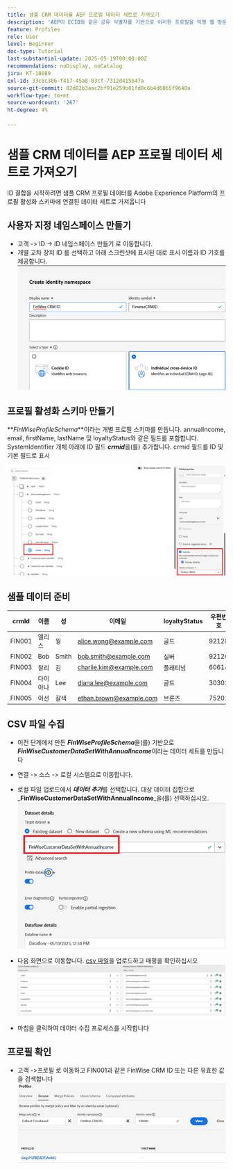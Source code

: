 ```yaml
---
title: 샘플 CRM 데이터를 AEP 프로필 데이터 세트로 가져오기
description: 'AEP이 ECID와 같은 공유 식별자를 기반으로 이러한 프로필을 익명 웹 방문자와 올바르게 연결할 수 있는지 확인하기 위해 샘플 레코드(예: CRMID, 이메일, 수입, 우편 번호 포함)를 가져옵니다.'
feature: Profiles
role: User
level: Beginner
doc-type: Tutorial
last-substantial-update: 2025-05-19T00:00:00Z
recommendations: noDisplay, noCatalog
jira: KT-18089
exl-id: 33c8c386-f417-45a8-83cf-7312d415b47a
source-git-commit: 82d82b3aac2bf91e259b01fd8c6b4d6065f9640a
workflow-type: tm+mt
source-wordcount: '267'
ht-degree: 4%

---
```


# 샘플 CRM 데이터를 AEP 프로필 데이터 세트로 가져오기

ID 결합을 시작하려면 샘플 CRM 프로필 데이터를 Adobe Experience Platform의 프로필 활성화 스키마에 연결된 데이터 세트로 가져옵니다

## 사용자 지정 네임스페이스 만들기

* 고객 -> ID -> ID 네임스페이스 만들기 로 이동합니다.
* 개별 교차 장치 ID 를 선택하고 아래 스크린샷에 표시된 대로 표시 이름과 ID 기호를 제공합니다.
  ![custom-namespace](assets/custom-namespace.png)

## 프로필 활성화 스키마 만들기

**_FinWiseProfileSchema_**이라는 개별 프로필 스키마를 만듭니다. annualIncome, email, firstName, lastName 및 loyaltyStatus와 같은 필드를 포함합니다.
SystemIdentifier 개체 아래에 ID 필드 **_crmid_**&#x200B;을(를) 추가합니다. crmid 필드를 ID 및 기본 필드로 표시


![프로필 스키마](assets/finwise-profile-schema.png)

## 샘플 데이터 준비

| crmId | 이름 | 성 | 이메일 | loyaltyStatus | 우편번호 | annualIncome |
|--------|-----------|----------|-------------------------|---------------|---------|--------------|
| FIN001 | 앨리스 | 웡 | alice.wong@example.com | 골드 | 92128 | 120000 |
| FIN002 | Bob | Smith | bob.smith@example.com | 실버 | 92126 | 85000 |
| FIN003 | 찰리 | 김 | charlie.kim@example.com | 플래티넘 | 60614 | 175000 |
| FIN004 | 다이아나 | Lee | diana.lee@example.com | 골드 | 30303 | 98000 |
| FIN005 | 이선 | 갈색 | ethan.brown@example.com | 브론즈 | 75201 | 60000 |

## CSV 파일 수집

* 이전 단계에서 만든 **_FinWiseProfileSchema_**&#x200B;을(를) 기반으로 **_FinWiseCustomerDataSetWithAnnualIncome_**&#x200B;이라는 데이터 세트를 만듭니다

* 연결 -> 소스 -> 로컬 시스템으로 이동합니다.
* 로컬 파일 업로드에서 **_데이터 추가_**&#x200B;를 선택합니다. 대상 데이터 집합으로 _**FinWiseCustomerDataSetWithAnnualIncome**_을(를) 선택하십시오.
  ![ingest-csv](assets/ingest-csv-into-dataset.png)
* 다음 화면으로 이동합니다. [csv 파일](assets/finwise_profiles.csv)을 업로드하고 매핑을 확인하십시오
  ![매핑](assets/mappings.png)

* 마침을 클릭하여 데이터 수집 프로세스를 시작합니다

## 프로필 확인

* 고객 ->프로필 로 이동하고 FIN001과 같은 FinWise CRM ID 또는 다른 유효한 값을 검색합니다
  ![프로필 확인](assets/verify-profiles.png)

